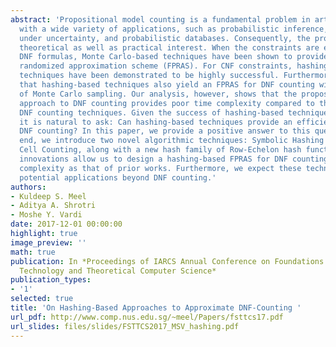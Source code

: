 ```yaml
---
abstract: 'Propositional model counting is a fundamental problem in artificial intelligence
  with a wide variety of applications, such as probabilistic inference, decision making
  under uncertainty, and probabilistic databases. Consequently, the problem is of
  theoretical as well as practical interest. When the constraints are expressed as
  DNF formulas, Monte Carlo-based techniques have been shown to provide a fully polynomial
  randomized approximation scheme (FPRAS). For CNF constraints, hashing-based approximation
  techniques have been demonstrated to be highly successful. Furthermore, it was shown
  that hashing-based techniques also yield an FPRAS for DNF counting without usage
  of Monte Carlo sampling. Our analysis, however, shows that the proposed hashing-based
  approach to DNF counting provides poor time complexity compared to the Monte Carlo-based
  DNF counting techniques. Given the success of hashing-based techniques for CNF constraints,
  it is natural to ask: Can hashing-based techniques provide an efficient FPRAS for
  DNF counting? In this paper, we provide a positive answer to this question. To this
  end, we introduce two novel algorithmic techniques: Symbolic Hashing and Stochastic
  Cell Counting, along with a new hash family of Row-Echelon hash functions. These
  innovations allow us to design a hashing-based FPRAS for DNF counting of similar
  complexity as that of prior works. Furthermore, we expect these techniques to have
  potential applications beyond DNF counting.'
authors:
- Kuldeep S. Meel
- Aditya A. Shrotri
- Moshe Y. Vardi
date: 2017-12-01 00:00:00
highlight: true
image_preview: ''
math: true
publication: In *Proceedings of IARCS Annual Conference on Foundations of Software
  Technology and Theoretical Computer Science*
publication_types:
- '1'
selected: true
title: 'On Hashing-Based Approaches to Approximate DNF-Counting '
url_pdf: http://www.comp.nus.edu.sg/~meel/Papers/fsttcs17.pdf
url_slides: files/slides/FSTTCS2017_MSV_hashing.pdf
---
```


